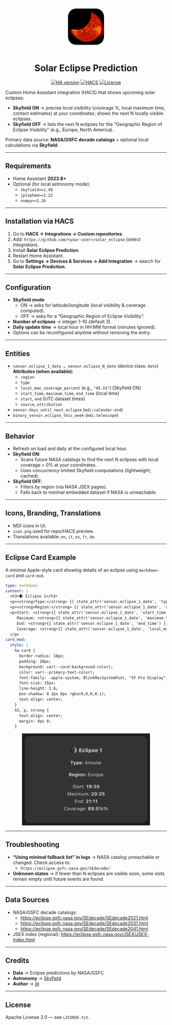 <p align="center">
  <img src="https://raw.githubusercontent.com/matteoconti92/solar_eclipse/main/icon.png" alt="Solar Eclipse Prediction" width="140" />
</p>

<h1 align="center">Solar Eclipse Prediction</h1>

<p align="center">
  <a href="https://www.home-assistant.io/"><img src="https://img.shields.io/badge/Home%20Assistant-2023.8%2B-blue.svg" alt="HA version" /></a>
  <a href="https://hacs.xyz/"><img src="https://img.shields.io/badge/HACS-Custom-orange.svg" alt="HACS" /></a>
  <a href="LICENSE"><img src="https://img.shields.io/badge/License-Apache%202.0-green.svg" alt="License" /></a>
</p>

Custom Home Assistant integration (HACS) that shows upcoming solar eclipses:

- **Skyfield ON** → precise local visibility (coverage %, local maximum time, contact estimates) at your coordinates; shows the next N locally visible eclipses.  
- **Skyfield OFF** → lists the next N eclipses for the “Geographic Region of Eclipse Visibility” (e.g., Europe, North America).

Primary data source: **NASA/GSFC decade catalogs** + optional local calculations via **Skyfield**.

---

## Requirements
- Home Assistant **2023.8+**
- Optional (for local astronomy mode):
  - `skyfield>=1.49`
  - `jplephem>=2.22`
  - `numpy>=1.26`

---

## Installation via HACS
1. Go to **HACS → Integrations → Custom repositories**.  
2. Add: `https://github.com/<your-user>/solar_eclipse` (select *Integration*).  
3. Install **Solar Eclipse Prediction**.  
4. Restart Home Assistant.  
5. Go to **Settings → Devices & Services → Add Integration** → search for **Solar Eclipse Prediction**.  

---

## Configuration
- **Skyfield mode**  
  - ON → asks for latitude/longitude (local visibility & coverage computed).  
  - OFF → asks for a “Geographic Region of Eclipse Visibility”.  
- **Number of eclipses** → integer 1–10 (default 3).  
- **Daily update time** → local hour in HH:MM format (minutes ignored).  
- Options can be reconfigured anytime without removing the entry.  

---

## Entities
- `sensor.eclipse_1_date … sensor.eclipse_N_date` (device class: `date`)  
  **Attributes (when available):**
  - `region`  
  - `type`  
  - `local_max_coverage_percent` (e.g., `"45.1%"`) [Skyfield ON]  
  - `start_time`, `maximum_time`, `end_time` (local time)  
  - `start`, `end` (UTC dataset times)  
  - `source`, `attribution`  
- `sensor.days_until_next_eclipse` (`mdi:calendar-end`)  
- `binary_sensor.eclipse_this_week` (`mdi:telescope`)  

---

## Behavior
- Refresh on load and daily at the configured local hour.  
- **Skyfield ON**:
  - Scans future NASA catalogs to find the next N eclipses with local coverage > 0% at your coordinates.  
  - Uses concurrency-limited Skyfield computations (lightweight; cached).  
- **Skyfield OFF**:
  - Filters by region (via NASA JSEX pages).  
  - Falls back to minimal embedded dataset if NASA is unreachable.  

---

## Icons, Branding, Translations
- MDI icons in UI.  
- `icon.png` used for repo/HACS preview.  
- Translations available: `en`, `it`, `es`, `fr`, `de`.  

---

## Eclipse Card Example

A minimal Apple-style card showing details of an eclipse using `markdown-card` and `card-mod`.

```yaml
type: markdown
content: |
  <h3>🌒 Eclipse 1</h3>
  <p><strong>Type:</strong> {{ state_attr('sensor.eclipse_1_date', 'type') | capitalize }}</p>
  <p><strong>Region:</strong> {{ state_attr('sensor.eclipse_1_date', 'region') | capitalize }}</p>
  <p>Start: <strong>{{ state_attr('sensor.eclipse_1_date', 'start_time') }}</strong><br>
     Maximum: <strong>{{ state_attr('sensor.eclipse_1_date', 'maximum_time') }}</strong><br>
     End: <strong>{{ state_attr('sensor.eclipse_1_date', 'end_time') }}</strong><br>
     Coverage: <strong>{{ state_attr('sensor.eclipse_1_date', 'local_max_coverage_percent') }}%</strong>
  </p>
card_mod:
  style: |
    ha-card {
      border-radius: 18px;
      padding: 20px;
      background: var(--card-background-color);
      color: var(--primary-text-color);
      font-family: -apple-system, BlinkMacSystemFont, "SF Pro Display", "SF Pro Text", sans-serif;
      font-size: 15px;
      line-height: 1.6;
      box-shadow: 0 2px 8px rgba(0,0,0,0.1);
      text-align: center;
    }
    h3, p, strong {
      text-align: center;
      margin: 4px 0;
    }
```

<p align="center">
  <img src="https://raw.githubusercontent.com/matteoconti92/solar_eclipse/refs/heads/main/Screenshot.png" alt="Eclipse Card Preview" width="400">
</p>


---

## Troubleshooting
- **“Using minimal fallback list” in logs** → NASA catalog unreachable or changed. Check access to:  
  - `https://eclipse.gsfc.nasa.gov/SEdecade/`  
- **Unknown states** → if fewer than N eclipses are visible soon, some slots remain empty until future events are found.  

---

## Data Sources
- NASA/GSFC decade catalogs:  
  - https://eclipse.gsfc.nasa.gov/SEdecade/SEdecade2021.html  
  - https://eclipse.gsfc.nasa.gov/SEdecade/SEdecade2031.html  
  - https://eclipse.gsfc.nasa.gov/SEdecade/SEdecade2041.html  
- JSEX index (regional): https://eclipse.gsfc.nasa.gov/JSEX/JSEX-index.html  

---

## Credits
- **Data** → Eclipse predictions by NASA/GSFC  
- **Astronomy** → [Skyfield](https://rhodesmill.org/skyfield/)  
- **Author** → [@<your-user>](https://github.com/matteoconti92)  

---

## License
Apache License 2.0 — see `LICENSE.txt`.
